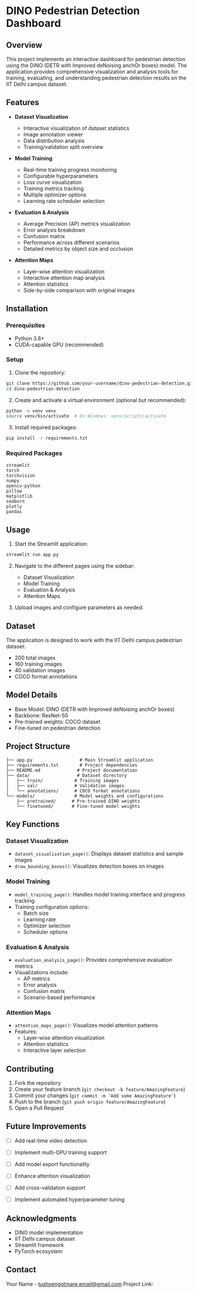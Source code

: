 # DINO Pedestrian Detection Dashboard

## Overview
This project implements an interactive dashboard for pedestrian detection using the DINO (DETR with Improved deNoising anchOr boxes) model. The application provides comprehensive visualization and analysis tools for training, evaluating, and understanding pedestrian detection results on the IIT Delhi campus dataset.

## Features
- **Dataset Visualization**
  - Interactive visualization of dataset statistics
  - Image annotation viewer
  - Data distribution analysis
  - Training/validation split overview

- **Model Training**
  - Real-time training progress monitoring
  - Configurable hyperparameters
  - Loss curve visualization
  - Training metrics tracking
  - Multiple optimizer options
  - Learning rate scheduler selection

- **Evaluation & Analysis**
  - Average Precision (AP) metrics visualization
  - Error analysis breakdown
  - Confusion matrix
  - Performance across different scenarios
  - Detailed metrics by object size and occlusion

- **Attention Maps**
  - Layer-wise attention visualization
  - Interactive attention map analysis
  - Attention statistics
  - Side-by-side comparison with original images

## Installation

### Prerequisites
- Python 3.8+
- CUDA-capable GPU (recommended)

### Setup
1. Clone the repository:
```bash
git clone https://github.com/your-username/dino-pedestrian-detection.git
cd dino-pedestrian-detection
```

2. Create and activate a virtual environment (optional but recommended):
```bash
python -m venv venv
source venv/bin/activate  # On Windows: venv\Scripts\activate
```

3. Install required packages:
```bash
pip install -r requirements.txt
```

### Required Packages
```plaintext
streamlit
torch
torchvision
numpy
opencv-python
pillow
matplotlib
seaborn
plotly
pandas
```

## Usage

1. Start the Streamlit application:
```bash
streamlit run app.py
```

2. Navigate to the different pages using the sidebar:
   - Dataset Visualization
   - Model Training
   - Evaluation & Analysis
   - Attention Maps

3. Upload images and configure parameters as needed.

## Dataset
The application is designed to work with the IIT Delhi campus pedestrian dataset:
- 200 total images
- 160 training images
- 40 validation images
- COCO format annotations

## Model Details
- Base Model: DINO (DETR with Improved deNoising anchOr boxes)
- Backbone: ResNet-50
- Pre-trained weights: COCO dataset
- Fine-tuned on pedestrian detection

## Project Structure
```
├── app.py                  # Main Streamlit application
├── requirements.txt        # Project dependencies
├── README.md              # Project documentation
├── data/                  # Dataset directory
│   ├── train/            # Training images
│   ├── val/              # Validation images
│   └── annotations/      # COCO format annotations
└── models/               # Model weights and configurations
    ├── pretrained/      # Pre-trained DINO weights
    └── finetuned/       # Fine-tuned model weights
```

## Key Functions

### Dataset Visualization
- `dataset_visualization_page()`: Displays dataset statistics and sample images
- `draw_bounding_boxes()`: Visualizes detection boxes on images

### Model Training
- `model_training_page()`: Handles model training interface and progress tracking
- Training configuration options:
  - Batch size
  - Learning rate
  - Optimizer selection
  - Scheduler options

### Evaluation & Analysis
- `evaluation_analysis_page()`: Provides comprehensive evaluation metrics
- Visualizations include:
  - AP metrics
  - Error analysis
  - Confusion matrix
  - Scenario-based performance

### Attention Maps
- `attention_maps_page()`: Visualizes model attention patterns
- Features:
  - Layer-wise attention visualization
  - Attention statistics
  - Interactive layer selection

## Contributing
1. Fork the repository
2. Create your feature branch (`git checkout -b feature/AmazingFeature`)
3. Commit your changes (`git commit -m 'Add some AmazingFeature'`)
4. Push to the branch (`git push origin feature/AmazingFeature`)
5. Open a Pull Request

## Future Improvements
- [ ] Add real-time video detection
- [ ] Implement multi-GPU training support
- [ ] Add model export functionality
- [ ] Enhance attention visualization
- [ ] Add cross-validation support
- [ ] Implement automated hyperparameter tuning


## Acknowledgments
- DINO model implementation
- IIT Delhi campus dataset
- Streamlit framework
- PyTorch ecosystem

## Contact
Your Name - tushyengotmare.email@gmail.com
Project Link: 
